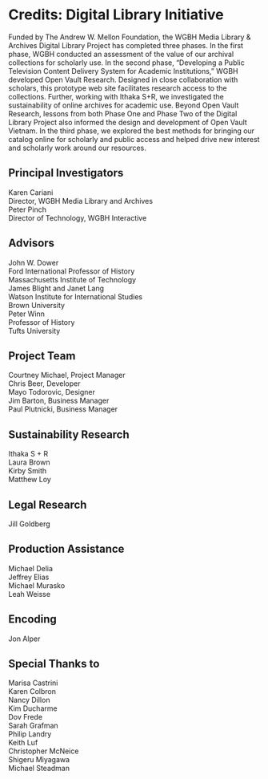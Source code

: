 # Credits: Digital Library Initiative
  
Funded by The Andrew W. Mellon Foundation, the WGBH Media Library & 
Archives Digital Library Project has completed three phases. In the first phase, 
WGBH conducted an assessment of the value of our archival collections for 
scholarly use. In the second phase, “Developing a Public Television Content 
Delivery System for Academic Institutions,” WGBH developed Open Vault Research. 
 Designed in close collaboration with scholars, this  prototype web site 
facilitates research access to the collections. Further, working with Ithaka 
S+R, we investigated the sustainability of online archives for academic use. 
Beyond Open Vault Research, lessons from both Phase One and Phase Two of the 
Digital Library Project also informed the design and development of Open Vault 
Vietnam. In the third phase, we explored the best methods for bringing our catalog online for scholarly and public access and helped drive new interest and scholarly work around our resources.

<!--[![](https://s3.amazonaws.com/openvault.wgbh.org/logos/Mellon.jpg)](https://mellon.org/)-->

##    Principal Investigators
Karen Cariani<br/>
Director, WGBH Media Library and Archives<br/> 
Peter Pinch<br/>
Director of Technology, WGBH Interactive<br/>
##    Advisors
John W. Dower<br/>
Ford International Professor of History<br/>
Massachusetts Institute of Technology<br/>
James Blight and Janet Lang<br/>
Watson Institute for International Studies<br/>
Brown University<br/>
Peter Winn<br/>
Professor of History<br/>
Tufts University<br/>
##    Project Team
Courtney Michael, Project Manager<br/>
Chris Beer, Developer<br/>
Mayo Todorovic, Designer<br/>
Jim Barton, Business Manager<br/>
Paul Plutnicki, Business Manager<br/>
##    Sustainability Research
Ithaka S + R<br/>
Laura Brown<br/>
Kirby Smith<br/>
Matthew Loy<br/>
##    Legal Research
Jill Goldberg<br/>
##    Production Assistance
Michael Delia<br/>
Jeffrey Elias<br/>
Michael Murasko<br/>
Leah Weisse<br/>
##    Encoding
Jon Alper<br/>
##    Special Thanks to
Marisa Castrini<br/>
Karen Colbron<br/>
Nancy Dillon<br/>
Kim Ducharme<br/>
Dov Frede<br/>
Sarah Grafman<br/>
Philip Landry<br/>
Keith Luf<br/>
Christopher McNeice<br/>
Shigeru Miyagawa<br/>
Michael Steadman<br/>
  
  
  
